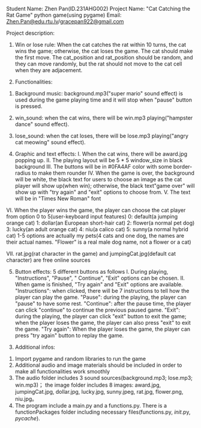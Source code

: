 Student Name: Zhen Pan(ID.231AHG002)
Project Name: "Cat Catching the Rat Game" python game(using pygame)
Email: Zhen.Pan@edu.rtu.lv/gracepan922@gmail.com

Project description:
1. Win or lose rule: 
When the cat catches the rat within 10 turns, the cat wins the game; otherwise, the cat loses the game.
The cat should make the first move. 
The cat_position and rat_position should be random, and they can move randomly, but the rat should not move to the cat cell
when they are adjacement.

2. Functionalities:
1) Background music: background.mp3("super mario" sound effect) is used during the game playing time and it will stop when "pause" button is pressed.

2) win_sound: when the cat wins, there will be win.mp3 playing("hampster dance" sound effect).

3) lose_sound: when the cat loses, there will be lose.mp3 playing("angry cat meowing" sound effect).

4) Graphic and text effects: 
I. When the cat wins, there will be award.jpg popping up.
II. The playing layout will be 5 * 5 window_size in black background
III. The buttons will be in #0FA4AF color with some border-radius to make them rounder
IV. When the game is over, the background will be white, the black text for users to choose an image as the cat player will show up(when win); otherwise, the black text"game over" will show up with "try again" and "exit" options to choose from.
V. The text will be in "Times New Roman" font

VI. When the player wins the game, the player can choose the cat player from option 0 to 5(user-keyboard input features)
0: default(a jumping orange cat)
1: dollar(an European short-hair cat)
2: flower(a normal pet dog)
3: lucky(an adult orange cat)
4: niu(a calico cat)
5: sunny(a normal hybrid cat)
1-5 options are actually my pets(4 cats and one dog, the names are their actual names. "Flower" is a real male dog name, not a flower or a cat)

VII. rat.jpg(rat character in the game) and jumpingCat.jpg(default cat character) are free online sources

5) Button effects:  5 different buttons as follows
I. During playing, "Instructions", "Pause", " Continue", "Exit" options can be chosen.
II. When game is finished, "Try again" and "Exit" options are available.
"Instructions": when clicked, there will be 7 instructions to tell how the player can play the game.
"Pause": during the playing, the player can "pause" to have some rest.
"Continue": after the pause time, the player can click "continue" to continue the previous paused game.
"Exit": during the playing, the player can click "exit" button to exit the game; when the player loses the game, the player can also press "exit" to exit the game.
"Try again": When the player loses the game, the player can press "try again" button to replay the game.

3. Additional infos:
1) Import pygame and random libraries to run the game
2) Additional audio and image materials should be included in order to make all functionalities work smoothly
3) The audio folder includes 3 sound sources(background.mp3; lose.mp3; win.mp3)；
   the image folder includes 8 images: award.jpg, jumpingCat.jpg, dollar.jpg, lucky.jpg, sunny.jpeg, rat.jpg, flower.png, niu.jpg。
4) The program include a main.py and a functions.py. There is a functionPackages folder including necessary files(functions.py, _init_.py, _pycache_).
